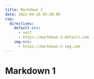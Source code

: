 ```yaml
---
title: Markdown 2
date: 2022-04-20 05:30:00
csp:
  directives:
    default-src:
      - self
      - https://markdown-2-default.com
    img-src:
      - https://markdown-2-img.com
---
```


# Markdown 1
